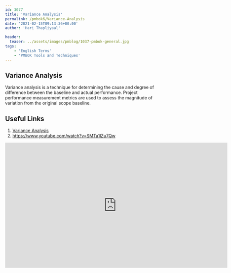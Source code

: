 ```yaml
---
id: 3077   
title: 'Variance Analysis'
permalink: /pmbok6/Variance-Analysis
date: '2021-02-15T09:13:36+00:00'
author: 'Hari Thapliyaal'

header:
  teaser: ../assets/images/pmblog/1037-pmbok-general.jpg
tags:
    - 'English Terms'
    - 'PMBOK Tools and Techniques'
---
```


## Variance Analysis

Variance analysis is a technique for determining the cause and degree of difference between the baseline and actual performance. Project performance measurement metrics are used to assess the magnitude of variation from the original scope baseline.

## Useful Links

1. [Variance Analysis](https://corporatefinanceinstitute.com/resources/knowledge/accounting/variance-analysis/)
2. https://www.youtube.com/watch?v=SMTa1lZu7Qw

<iframe allow="accelerometer; autoplay; clipboard-write; encrypted-media; gyroscope; picture-in-picture" allowfullscreen="" frameborder="0" height="405" loading="lazy" src="https://www.youtube.com/embed/SMTa1lZu7Qw?feature=oembed" title="Variance Analysis" width="720"></iframe>